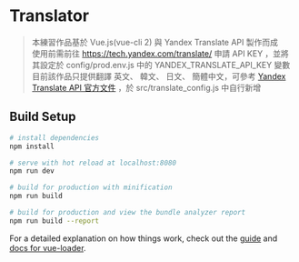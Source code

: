 # Translator

> 本練習作品基於 Vue.js(vue-cli 2) 與 Yandex Translate API 製作而成<br>
> 使用前需前往 https://tech.yandex.com/translate/ 申請 API KEY ，並將其設定於 config/prod.env.js 中的 YANDEX_TRANSLATE_API_KEY 變數<br>
> 目前該作品只提供翻譯 英文、 韓文、 日文、 簡體中文，可參考 [Yandex Translate API 官方文件](https://tech.yandex.com/translate/doc/dg/concepts/api-overview-docpage/) ，於 src/translate_config.js 中自行新增<br>

## Build Setup

``` bash
# install dependencies
npm install

# serve with hot reload at localhost:8080
npm run dev

# build for production with minification
npm run build

# build for production and view the bundle analyzer report
npm run build --report
```

For a detailed explanation on how things work, check out the [guide](http://vuejs-templates.github.io/webpack/) and [docs for vue-loader](http://vuejs.github.io/vue-loader).
